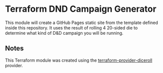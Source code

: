 # Terraform DND Campaign Generator

This module will create a GitHub Pages static site from the template defined
inside this repository. It uses the result of rolling 4 20-sided die to determine
what kind of D&D campaign you will be running.

## Notes

This Terraform module was created using the [terraform-provider-diceroll](https://github.com/briancain/terraform-provider-diceroll) provider.
